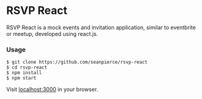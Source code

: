 # RSVP React

RSVP React is a mock events and invitation application, similar to eventbrite or meetup, developed using react.js.

### Usage
```
$ git clone https://github.com/seanpierce/rsvp-react
$ cd rsvp-react
$ npm install
$ npm start
```
Visit <a href="http://localhost:3000/">localhost:3000</a> in your browser.
